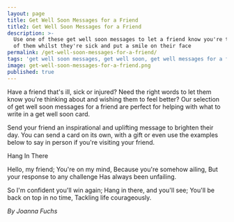 ```yaml
---
layout: page
title: Get Well Soon Messages for a Friend
title2: Get Well Soon Messages for a Friend
description: >-
  Use one of these get well soon messages to let a friend know you're thinking
  of them whilst they're sick and put a smile on their face
permalink: /get-well-soon-messages-for-a-friend/
tags: 'get well soon messages, get well soon, get well messages for a friend'
image: get-well-soon-messages-for-a-friend.png
published: true
---
```

<p>Have a friend that's ill, sick or injured? Need the right words to let them know you're thinking about and wishing them to feel better? Our selection of get well soon messages for a friend are perfect for helping with what to write in a get well soon card.</p>

<p>
Send your friend an inspirational and uplifting message to brighten their day. You can send a card on its own, with a gift or even use the examples below to say in person if you're visiting your friend.</p>


<div class="poems">
  <p>Hang In There</p>
  
<p>Hello, my friend; You're on my mind,
Because you're somehow ailing,
But your response to any challenge
Has always been unfailing.</p>
  
<p>So I'm confident you'll win again;
Hang in there, and you'll see;
You'll be back on top in no time,
  Tackling life courageously.</p>

<p><i>By Joanna Fuchs</i></p>
</div>
